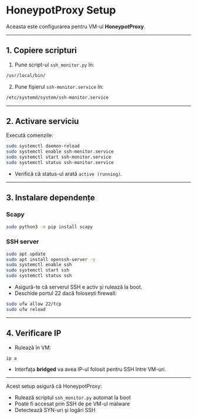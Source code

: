 # HoneypotProxy Setup

Aceasta este configurarea pentru VM-ul **HoneypotProxy**.

---

## 1. Copiere scripturi

1. Pune script-ul `ssh_monitor.py` în:
```bash
/usr/local/bin/
````

2. Pune fișierul `ssh-monitor.service` în:

```bash
/etc/systemd/system/ssh-monitor.service
```

---

## 2. Activare serviciu

Execută comenzile:

```bash
sudo systemctl daemon-reload
sudo systemctl enable ssh-monitor.service
sudo systemctl start ssh-monitor.service
sudo systemctl status ssh-monitor.service
```

* Verifică că status-ul arată `active (running)`.

---

## 3. Instalare dependențe

### Scapy

```bash
sudo python3 -m pip install scapy
```

### SSH server

```bash
sudo apt update
sudo apt install openssh-server -y
sudo systemctl enable ssh
sudo systemctl start ssh
sudo systemctl status ssh
```

* Asigură-te că serverul SSH e activ și rulează la boot.
* Deschide portul 22 dacă folosești firewall:

```bash
sudo ufw allow 22/tcp
sudo ufw reload
```

---

## 4. Verificare IP

* Rulează în VM:

```bash
ip a
```

* Interfața **bridged** va avea IP-ul folosit pentru SSH între VM-uri.

---

Acest setup asigură că HoneypotProxy:

* Rulează scriptul `ssh_monitor.py` automat la boot
* Poate fi accesat prin SSH de pe VM-ul malware
* Detectează SYN-uri și logări SSH

```
